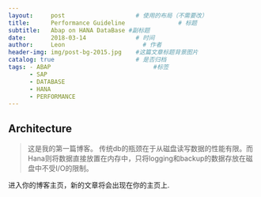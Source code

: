 ```yaml
---
layout:     post                    # 使用的布局（不需要改）
title:      Performance Guideline               # 标题 
subtitle:   Abap on HANA DataBase #副标题
date:       2018-03-14              # 时间
author:     Leon                      # 作者
header-img: img/post-bg-2015.jpg    #这篇文章标题背景图片
catalog: true                       # 是否归档
tags: - ABAP                             #标签
      - SAP
      - DATABASE
      - HANA
      - PERFORMANCE
---
```


## Architecture
>这是我的第一篇博客。
传统db的瓶颈在于从磁盘读写数据的性能有限。而Hana则将数据直接放置在内存中，只将logging和backup的数据存放在磁盘中不受I/O的限制。

进入你的博客主页，新的文章将会出现在你的主页上.

